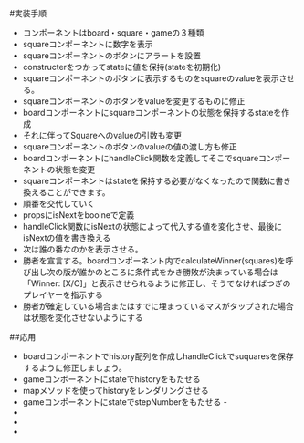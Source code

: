#実装手順
- コンポーネントはboard・square・gameの３種類
- squareコンポーネントに数字を表示
- squareコンポーネントのボタンにアラートを設置
- constructerをつかってstateに値を保持(stateを初期化)
- squareコンポーネントのボタンに表示するものをsquareのvalueを表示させる。
- squareコンポーネントのボタンをvalueを変更するものに修正
- boardコンポーネントにsquareコンポーネントの状態を保持するstateを作成
- それに伴ってSquareへのvalueの引数も変更
- squareコンポーネントのボタンのvalueの値の渡し方も修正
- boardコンポーネントにhandleClick関数を定義してそこでsquareコンポーネントの状態を変更
- squareコンポーネントはstateを保持する必要がなくなったので関数に書き換えることができます。
- 順番を交代していく
- propsにisNextをboolneで定義
- handleClick関数にisNextの状態によって代入する値を変化させ、最後にisNextの値を書き換える
- 次は誰の番なのかを表示させる。
- 勝者を宣言する。boardコンポーネント内でcalculateWinner(squares)を呼び出し次の版が誰かのところに条件式をかき勝敗が決まっている場合は「Winner: [X/O]」と表示させられるように修正し、そうでなければつぎのプレイヤーを指示する
- 勝者が確定している場合またはすでに埋まっているマスがタップされた場合は状態を変化させないようにする

##応用
- boardコンポーネントでhistory配列を作成しhandleClickでsuquaresを保存するように修正しましょう。
- gameコンポーネントにstateでhistoryをもたせる
- mapメソッドを使ってhistoryをレンダリングさせる
- gameコンポーネントにstateでstepNumberをもたせる
-　
-
-
-
